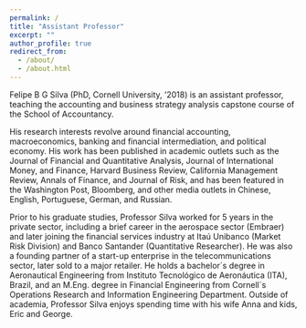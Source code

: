 ```yaml
---
permalink: /
title: "Assistant Professor"
excerpt: ""
author_profile: true
redirect_from: 
  - /about/
  - /about.html
---
```


Felipe B G Silva (PhD, Cornell University, ’2018) is an assistant professor, teaching the accounting and business strategy analysis capstone course of the School of Accountancy.

His research interests revolve around financial accounting, macroeconomics, banking and financial intermediation, and political economy. His work has been published in academic outlets such as the Journal of Financial and Quantitative Analysis, Journal of International Money, and Finance, Harvard Business Review, California Management Review, Annals of Finance, and Journal of Risk, and has been featured in the Washington Post, Bloomberg, and other media outlets in Chinese, English, Portuguese, German, and Russian.

Prior to his graduate studies, Professor Silva worked for 5 years in the private sector, including a brief career in the aerospace sector (Embraer) and later joining the financial services industry at Itaú Unibanco (Market Risk Division) and Banco Santander (Quantitative Researcher). He was also a founding partner of a start-up enterprise in the telecommunications sector, later sold to a major retailer. He holds a bachelor´s degree in Aeronautical Engineering from Instituto Tecnológico de Aeronáutica (ITA), Brazil, and an M.Eng. degree in Financial Engineering from Cornell´s Operations Research and Information Engineering Department. Outside of academia, Professor Silva enjoys spending time with his wife Anna and kids, Eric and George.